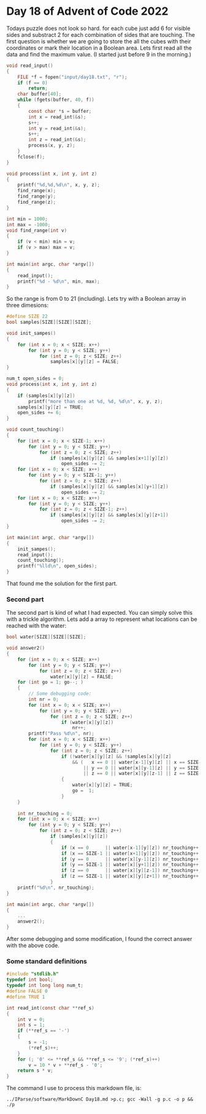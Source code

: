 # Day 18 of Advent of Code 2022

Todays puzzle does not look so hard. for each cube just add 6 for
visible sides and substract 2 for each combination of sides that
are touching. The first question is whether we are going to store
the all the cubes with their coordinates or mark their location in
a Boolean area. Lets first read all the data and find the maximum
value. (I started just before 9 in the morning.)
```c
void read_input()
{
    FILE *f = fopen("input/day18.txt", "r");
    if (f == 0)
        return;
    char buffer[40];
    while (fgets(buffer, 40, f))
    {
        const char *s = buffer;
        int x = read_int(&s);
        s++;
        int y = read_int(&s);
        s++;
        int z = read_int(&s);
        process(x, y, z);
    }
    fclose(f);
}

void process(int x, int y, int z)
{
    printf("%d,%d,%d\n", x, y, z);
    find_range(x);
    find_range(y);
    find_range(z);
}

int min = 1000;
int max = -1000;
void find_range(int v)
{
    if (v < min) min = v;
    if (v > max) max = v;
}

int main(int argc, char *argv[])
{
    read_input();
    printf("%d - %d\n", min, max);
}
```

So the range is from 0 to 21 (including). Lets try with a Boolean
array in three dimesions:
```c
#define SIZE 22
bool samples[SIZE][SIZE][SIZE];

void init_sampes()
{
    for (int x = 0; x < SIZE; x++)
        for (int y = 0; y < SIZE; y++)
            for (int z = 0; z < SIZE; z++)
                samples[x][y][z] = FALSE;
}

num_t open_sides = 0;
void process(int x, int y, int z)
{
    if (samples[x][y][z])
        printf("more than one at %d, %d, %d\n", x, y, z);
    samples[x][y][z] = TRUE;
    open_sides += 6;
}

void count_touching()
{
    for (int x = 0; x < SIZE-1; x++)
        for (int y = 0; y < SIZE; y++)
            for (int z = 0; z < SIZE; z++)
                if (samples[x][y][z] && samples[x+1][y][z])
                    open_sides -= 2;
    for (int x = 0; x < SIZE; x++)
        for (int y = 0; y < SIZE-1; y++)
            for (int z = 0; z < SIZE; z++)
                if (samples[x][y][z] && samples[x][y+1][z])
                    open_sides -= 2;
    for (int x = 0; x < SIZE; x++)
        for (int y = 0; y < SIZE; y++)
            for (int z = 0; z < SIZE-1; z++)
                if (samples[x][y][z] && samples[x][y][z+1])
                    open_sides -= 2;
}

int main(int argc, char *argv[])
{
    init_sampes();
    read_input();
    count_touching();
    printf("%lld\n", open_sides);
}
```

That found me the solution for the first part.

### Second part

The second part is kind of what I had expected. You can simply
solve this with a trickle algorithm. Lets add a array to represent
what locations can be reached with the water:
```c
bool water[SIZE][SIZE][SIZE];

void answer2()
{
    for (int x = 0; x < SIZE; x++)
        for (int y = 0; y < SIZE; y++)
            for (int z = 0; z < SIZE; z++)
                water[x][y][z] = FALSE;
    for (int go = 1; go--; )
    {
        // Some debugging code:
        int nr = 0;
        for (int x = 0; x < SIZE; x++)
            for (int y = 0; y < SIZE; y++)
                for (int z = 0; z < SIZE; z++)
                    if (water[x][y][z])
                        nr++;
        printf("Pass %d\n", nr);
        for (int x = 0; x < SIZE; x++)
            for (int y = 0; y < SIZE; y++)
                for (int z = 0; z < SIZE; z++)
                    if (!water[x][y][z] && !samples[x][y][z]
                        && (   x == 0 || water[x-1][y][z] || x == SIZE-1 || water[x+1][y][z]
                            || y == 0 || water[x][y-1][z] || y == SIZE-1 || water[x][y+1][z]
                            || z == 0 || water[x][y][z-1] || z == SIZE-1 || water[x][y][z+1]))
                    {
                        water[x][y][z] = TRUE;
                        go =  1;
                    }
    }
    
    int nr_touching = 0;
    for (int x = 0; x < SIZE; x++)
        for (int y = 0; y < SIZE; y++)
            for (int z = 0; z < SIZE; z++)
                if (samples[x][y][z])
                {
                    if (x == 0      || water[x-1][y][z]) nr_touching++;
                    if (x == SIZE-1 || water[x+1][y][z]) nr_touching++;
                    if (y == 0      || water[x][y-1][z]) nr_touching++;
                    if (y == SIZE-1 || water[x][y+1][z]) nr_touching++;
                    if (z == 0      || water[x][y][z-1]) nr_touching++;
                    if (z == SIZE-1 || water[x][y][z+1]) nr_touching++;
                }
    printf("%d\n", nr_touching);
}

int main(int argc, char *argv[])
{
    ...
    answer2();
}
```
After some debugging and some modification, I found the correct answer
with the above code.

### Some standard definitions

```c
#include "stdlib.h"
typedef int bool;
typedef int long long num_t;
#define FALSE 0
#define TRUE 1

int read_int(const char **ref_s)
{
    int v = 0;
    int s = 1;
    if (**ref_s == '-')
    {
        s = -1;
        (*ref_s)++;
    } 
    for (; '0' <= **ref_s && **ref_s <= '9'; (*ref_s)++)
        v = 10 * v + **ref_s - '0';
    return s * v;
}
```


The command I use to process this markdown file, is:
```
../IParse/software/MarkDownC Day18.md >p.c; gcc -Wall -g p.c -o p && ./p
```
